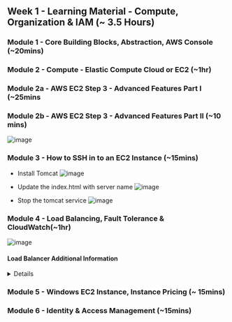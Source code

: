
## Week 1 - Learning Material - Compute, Organization & IAM (~ 3.5 Hours)

### Module 1 - Core Building Blocks, Abstraction, AWS Console (~20mins)
### Module 2 - Compute - Elastic Compute Cloud or EC2 (~1hr)
### Module 2a - AWS EC2 Step 3 - Advanced Features Part I (~25mins
### Module 2b - AWS EC2 Step 3 - Advanced Features Part II (~10 mins)

![image](https://user-images.githubusercontent.com/4485129/114829617-f0089580-9de8-11eb-96a4-fc1ae411f751.png)

### Module 3 - How to SSH in to an EC2 Instance (~15mins)
* Install Tomcat
![image](https://user-images.githubusercontent.com/4485129/114830435-d451bf00-9de9-11eb-8814-c5833edaa6f4.png)

* Update the index.html with server name
![image](https://user-images.githubusercontent.com/4485129/114830339-bab07780-9de9-11eb-82f5-91aa2dacd560.png)

* Stop the tomcat service
![image](https://user-images.githubusercontent.com/4485129/114831050-8be6d100-9dea-11eb-8990-e4cdf26f2d40.png)

### Module 4 - Load Balancing, Fault Tolerance & CloudWatch(~1hr)

![image](https://user-images.githubusercontent.com/4485129/114665766-0cd69780-9d1b-11eb-9680-4a0aeafa9f70.png)

#### Load Balancer Additional Information
<details>

##### A. Network Load Balancer

A Network Load Balancer functions at the fourth layer of the Open Systems Interconnection (OSI) model. It can handle millions of requests per second. After the load balancer receives a connection request, it selects a target from the target group for the default rule. It attempts to open a TCP connection to the selected target on the port specified in the listener configuration.

When you enable an Availability Zone for the load balancer, Elastic Load Balancing creates a load balancer node in the Availability Zone. By default, each load balancer node distributes traffic across the registered targets in its Availability Zone only. If you enable cross-zone load balancing, each load balancer node distributes traffic across the registered targets in all enabled Availability Zones.

If you enable multiple Availability Zones for your load balancer and ensure that each target group has at least one target in each enabled Availability Zone, this increases the fault tolerance of your applications. For example, if one or more target groups does not have a healthy target in an Availability Zone, we remove the IP address for the corresponding subnet from DNS, but the load balancer nodes in the other Availability Zones are still available to route traffic. If a client doesn't honor the time-to-live (TTL) and sends requests to the IP address after it is removed from DNS, the requests fail.

For TCP traffic, the load balancer selects a target using a flow hash algorithm based on the protocol, source IP address, source port, destination IP address, destination port, and TCP sequence number. The TCP connections from a client have different source ports and sequence numbers, and can be routed to different targets. Each individual TCP connection is routed to a single target for the life of the connection.

NLB is a great option for use cases where the client needs to keep the TCP connection open for long periods of time. If we use this for web applications using http(s) then we will observe that all the requests for a given user (browser instance) will always connect to a single backend web/application server.

Read more about AWS NLB here.
https://docs.aws.amazon.com/elasticloadbalancing/latest/network/introduction.html
 

##### B. Application Load Balancer

Recently, some additional features of the load balancer have been introduced. The summary of the ALB capabilities are as follows:

1. Weighted Target Groups for ALB - You can now use traffic weights for your ALB target groups; this will be very helpful for blue/green deployments, canary deployments, and hybrid migration/burst scenarios. You can register multiple target groups with any of the forward actions in your ALB routing rules, and associate a weight (0-999) with each one. For example, we can send 70% of the traffic to tg1 and the remaining 30% to tg2.

2. Least Outstanding Requests for ALB - You can now balance requests across targets based on the target with the lowest number of outstanding requests.

You can read the very short blog here.
https://aws.amazon.com/blogs/aws/aws-load-balancer-update-lots-of-new-features-for-you/

</details>

### Module 5 - Windows EC2 Instance, Instance Pricing (~ 15mins)
### Module 6 - Identity & Access Management (~15mins)


